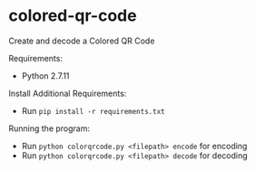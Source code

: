 # colored-qr-code
Create and decode a Colored QR Code

Requirements:
- Python 2.7.11

Install Additional Requirements:
- Run `pip install -r requirements.txt`

Running the program:
- Run `python colorqrcode.py <filepath> encode` for encoding
- Run `python colorqrcode.py <filepath> decode` for decoding